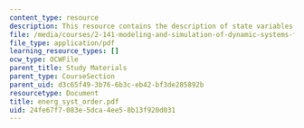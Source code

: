 ```yaml
---
content_type: resource
description: This resource contains the description of state variables and energy.
file: /media/courses/2-141-modeling-and-simulation-of-dynamic-systems-fall-2006/24fe67f7083e5dca4ee58b13f920d031_energ_syst_order.pdf
file_type: application/pdf
learning_resource_types: []
ocw_type: OCWFile
parent_title: Study Materials
parent_type: CourseSection
parent_uid: d3c65f49-3b76-6b3c-eb42-bf3de285892b
resourcetype: Document
title: energ_syst_order.pdf
uid: 24fe67f7-083e-5dca-4ee5-8b13f920d031
---
```

